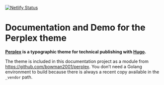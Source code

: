 [![Netlify Status](https://api.netlify.com/api/v1/badges/6594a2dd-776a-40a0-a6c5-7ea2dc7c664e/deploy-status)](https://app.netlify.com/sites/zen-bhaskara-590b05/deploys)

# Documentation and Demo for the Perplex theme

**[Perplex](https://github.com/bowman2001/perplex) is a typographic theme for technical publishing with [Hugo](https://gohugo.io).**

The theme is included in this documentation project as a module from <https://github.com/bowman2001/perplex>. You don’t need a Golang environment to build because there is always a recent copy available in the `_vendor` path. 
